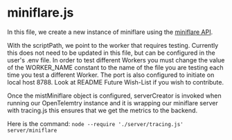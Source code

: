 # miniflare.js

In this file, we create a new instance of miniflare using the [miniflare API](https://miniflare.dev/get-started/api).

With the scriptPath, we point to the worker that requires testing. Currently this does not need to be updated in this file, but can be configured in the user's .env file. In order to test different Workers you must change the value of the WORKER_NAME constant to the name of the file you are testing each time you test a different Worker. The port is also configured to initiate on local host 8788.
Look at README Future Wish-List if you wish to contribute.

Once the mistMiniflare object is configured, serverCreator is invoked when running our OpenTelemtry instance and it is wrapping our miniflare server with tracing.js this ensures that we get the metrics to the backend.

Here is the command: `node --require './server/tracing.js' server/miniflare`
